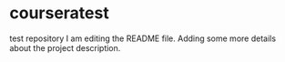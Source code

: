 # courseratest
test repository 
I am editing the README file. Adding some more details about the project description.
